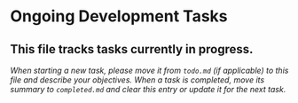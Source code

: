 # Ongoing Development Tasks

This file tracks tasks currently in progress.
---
_When starting a new task, please move it from `todo.md` (if applicable) to this file and describe your objectives._
_When a task is completed, move its summary to `completed.md` and clear this entry or update it for the next task._
